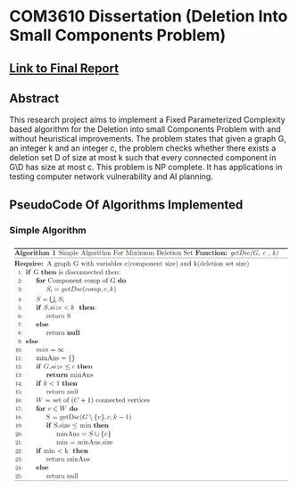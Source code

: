# COM3610 Dissertation (Deletion Into Small Components Problem)

## [Link to Final Report](https://www.dropbox.com/s/53v9hf1tmj4nqq6/The_University_of_Sheffield__Computer_Science_Report.pdf?dl=0)

## Abstract
This research project aims to implement a Fixed Parameterized Complexity based algorithm
for the Deletion into small Components Problem with and without heuristical improvements.
The problem states that given a graph G, an integer k and an integer c, the problem checks
whether there exists a deletion set D of size at most k such that every connected component
in G\D has size at most c. This problem is NP complete. It has applications in testing
computer network vulnerability and AI planning.


## PseudoCode Of Algorithms Implemented

### Simple Algorithm
![Simple Algorithm](https://github.com/theBrownbug/COM3610/blob/master/images/3.png)
